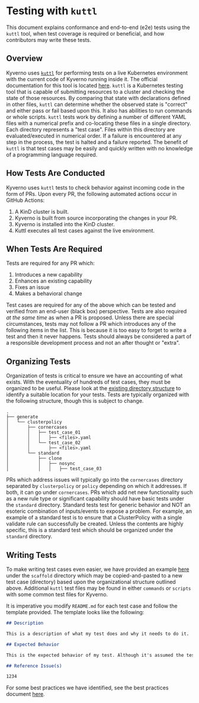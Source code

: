 # Testing with `kuttl`

This document explains conformance and end-to-end (e2e) tests using the `kuttl` tool, when test coverage is required or beneficial, and how contributors may write these tests.

## Overview

Kyverno uses [`kuttl`](https://github.com/kudobuilder/kuttl) for performing tests on a live Kubernetes environment with the current code of Kyverno running inside it. The official documentation for this tool is located [here](https://kuttl.dev/). `kuttl` is a Kubernetes testing tool that is capable of submitting resources to a cluster and checking the state of those resources. By comparing that state with declarations defined in other files, `kuttl` can determine whether the observed state is "correct" and either pass or fail based upon this. It also has abilities to run commands or whole scripts. `kuttl` tests work by defining a number of different YAML files with a numerical prefix and co-locating these files in a single directory. Each directory represents a "test case". Files within this directory are evaluated/executed in numerical order. If a failure is encountered at any step in the process, the test is halted and a failure reported. The benefit of `kuttl` is that test cases may be easily and quickly written with no knowledge of a programming language required.

## How Tests Are Conducted

Kyverno uses `kuttl` tests to check behavior against incoming code in the form of PRs. Upon every PR, the following automated actions occur in GitHub Actions:

1. A KinD cluster is built.
2. Kyverno is built from source incorporating the changes in your PR.
3. Kyverno is installed into the KinD cluster.
4. Kuttl executes all test cases against the live environment.

## When Tests Are Required

Tests are required for any PR which:

1. Introduces a new capability
2. Enhances an existing capability
3. Fixes an issue
4. Makes a behavioral change

Test cases are required for any of the above which can be tested and verified from an end-user (black box) perspective. Tests are also required _at the same time_ as when a PR is proposed. Unless there are special circumstances, tests may not follow a PR which introduces any of the following items in the list. This is because it is too easy to forget to write a test and then it never happens. Tests should always be considered a part of a responsible development process and not an after thought or "extra".

## Organizing Tests

Organization of tests is critical to ensure we have an accounting of what exists. With the eventuality of hundreds of test cases, they must be organized to be useful. Please look at the [existing directory structure](https://github.com/kyverno/kyverno/tree/main/test/conformance/kuttl) to identify a suitable location for your tests. Tests are typically organized with the following structure, though this is subject to change.

```
.
├── generate
│   └── clusterpolicy
│       ├── cornercases
│       │   ├── test_case_01
│       │   │   ├── <files>.yaml
│       │   └── test_case_02
│       │       ├── <files>.yaml
│       └── standard
│           ├── clone
│           │   ├── nosync
│           │   │   ├── test_case_03
```

PRs which address issues will typically go into the `cornercases` directory separated by `clusterpolicy` or `policy` depending on which it addresses. If both, it can go under `cornercases`. PRs which add net new functionality such as a new rule type or significant capability should have basic tests under the `standard` directory. Standard tests test for generic behavior and NOT an esoteric combination of inputs/events to expose a problem. For example, an example of a standard test is to ensure that a ClusterPolicy with a single validate rule can successfully be created. Unless the contents are highly specific, this is a standard test which should be organized under the `standard` directory.

## Writing Tests

To make writing test cases even easier, we have provided an example [here](https://github.com/kyverno/kyverno/tree/main/test/conformance/kuttl/aaa_template_resources) under the `scaffold` directory which may be copied-and-pasted to a new test case (directory) based upon the organizational structure outlined above. Additional `kuttl` test files may be found in either `commands` or `scripts` with some common test files for Kyverno.

It is imperative you modify `README.md` for each test case and follow the template provided. The template looks like the following:

```markdown
## Description

This is a description of what my test does and why it needs to do it.

## Expected Behavior

This is the expected behavior of my test. Although it's assumed the test, overall, should pass/succeed, be specific about what the internal behavior is which leads to that result.

## Reference Issue(s)

1234
```

For some best practices we have identified, see the best practices document [here](https://github.com/kyverno/kyverno/blob/main/test/conformance/kuttl/aaa_template_resources/BEST_PRACTICES.md).
